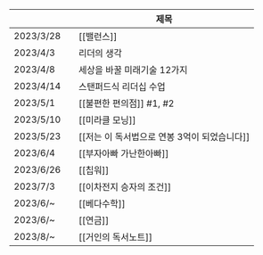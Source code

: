   
|           |     | 제목                                         |
| --------- | --- | -------------------------------------------- |
| 2023/3/28 |     | [[밸런스]]                                   |
| 2023/4/3  |     | 리더의 생각                                  |
| 2023/4/8  |     | 세상을 바꿀 미래기술 12가지                  |
| 2023/4/14 |     | 스탠퍼드식 리더십 수업                       |
| 2023/5/1  |     | [[불편한 편의점]] #1, #2                     |
| 2023/5/10 |     | [[미라클 모닝]]                              |
| 2023/5/23 |     | [[저는 이 독서법으로 연봉 3억이 되었습니다]] |
| 2023/6/4  |     | [[부자아빠 가난한아빠]]                      | 
| 2023/6/26  |     | [[칩워]]                      |
| 2023/7/3  |     | [[이차전지 승자의 조건]]                      |
| 2023/6/~  |     | [[베다수학]]                      |
| 2023/6/~  |     | [[연금]]                      |
| 2023/8/~  |     | [[거인의 독서노트]]                |







